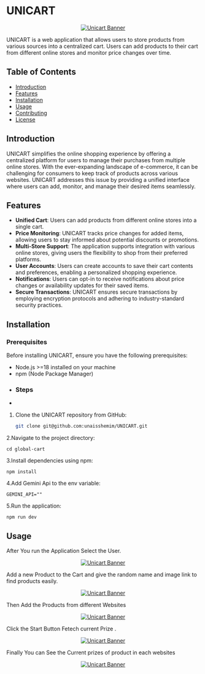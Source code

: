 # UNICART
<p align="center">
  <a href="">
    <img src="https://firebasestorage.googleapis.com/v0/b/flutter-project-79a95.appspot.com/o/WhatsApp%20Image%202024-05-02%20at%2012.00.19%20PM.jpeg?alt=media&token=728d59f1-3d6c-45d8-8dea-fba960282985" alt="Unicart Banner">
  </a>
</p>



UNICART is a web application that allows users to store products from various sources into a centralized cart. Users can add products to their cart from different online stores and monitor price changes over time.

## Table of Contents

- [Introduction](#introduction)
- [Features](#features)
- [Installation](#installation)
- [Usage](#usage)
- [Contributing](#contributing)
- [License](#license)

## Introduction

UNICART simplifies the online shopping experience by offering a centralized platform for users to manage their purchases from multiple online stores. With the ever-expanding landscape of e-commerce, it can be challenging for consumers to keep track of products across various websites. UNICART addresses this issue by providing a unified interface where users can add, monitor, and manage their desired items seamlessly.

## Features

     
-  **Unified Cart**: Users can add products from different online stores into a single cart.
- **Price Monitoring**: UNICART tracks price changes for added items, allowing users to stay informed about potential discounts or promotions.
- **Multi-Store Support**: The application supports integration with various online stores, giving users the flexibility to shop from their preferred platforms.
- **User Accounts**: Users can create accounts to save their cart contents and preferences, enabling a personalized shopping experience.
- **Notifications**: Users can opt-in to receive notifications about price changes or availability updates for their saved items.
- **Secure Transactions**: UNICART ensures secure transactions by employing encryption protocols and adhering to industry-standard security practices.

## Installation

### Prerequisites

Before installing UNICART, ensure you have the following prerequisites:

- Node.js >=18 installed on your machine
- npm (Node Package Manager)
- ### Steps
- 

1. Clone the UNICART repository from GitHub:

   ```bash
   git clone git@github.com:unaisshemim/UNICART.git
   ```

2.Navigate to the project directory:

    cd global-cart

3.Install dependencies using npm:

    npm install
4.Add Gemini Api to the env variable:

    GEMINI_API=""
    
5.Run the application:

    npm run dev

## Usage
After You run the Application Select the User.
<p align="center">
  <a href="https://www.freecodecamp.org/">
    <img src="https://firebasestorage.googleapis.com/v0/b/flutter-project-79a95.appspot.com/o/user.png?alt=media&token=7093d255-da7b-4658-9625-1c31fc367c91" alt="Unicart Banner">
  </a>
</p>
Add a new Product to the Cart and give the random name and image link to  find products easily.
<p align="center">
  <a href="https://www.freecodecamp.org/">
    <img src="https://firebasestorage.googleapis.com/v0/b/flutter-project-79a95.appspot.com/o/cartadding.png?alt=media&token=41df72d5-3dab-4e20-8ae9-6b46084f2f14" alt="Unicart Banner">
  </a>
</p>


Then Add the Products from different Websites
<p align="center">
  <a href="">
    <img src="https://firebasestorage.googleapis.com/v0/b/flutter-project-79a95.appspot.com/o/product_adding.png?alt=media&token=71675b9c-8438-484e-871b-6dbb84d2fcce" alt="Unicart Banner">
  </a>
</p>
Click the Start Button Fetech current Prize .
<p align="center">
  <a href="">
    <img src="https://firebasestorage.googleapis.com/v0/b/flutter-project-79a95.appspot.com/o/produc_loading.png?alt=media&token=3ca9e8ca-4db6-4711-af3b-078ad68a1b3f" alt="Unicart Banner">
  </a>
</p>
Finally You can See the Current prizes of product in each websites
<p align="center">
  <a href="">
    <img src="https://firebasestorage.googleapis.com/v0/b/flutter-project-79a95.appspot.com/o/product_fetched.png?alt=media&token=f69b260f-5395-4588-9494-020baa4cab59" alt="Unicart Banner">
  </a>
</p>
